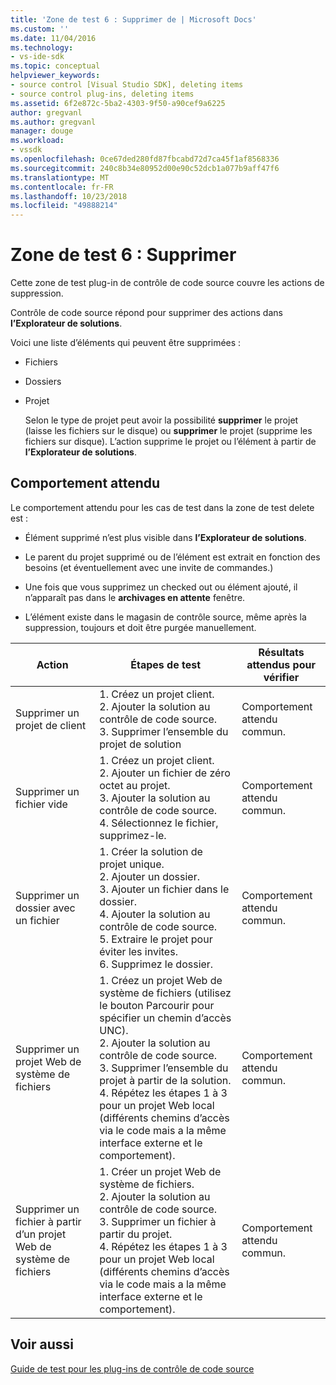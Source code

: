 ```yaml
---
title: 'Zone de test 6 : Supprimer de | Microsoft Docs'
ms.custom: ''
ms.date: 11/04/2016
ms.technology:
- vs-ide-sdk
ms.topic: conceptual
helpviewer_keywords:
- source control [Visual Studio SDK], deleting items
- source control plug-ins, deleting items
ms.assetid: 6f2e872c-5ba2-4303-9f50-a90cef9a6225
author: gregvanl
ms.author: gregvanl
manager: douge
ms.workload:
- vssdk
ms.openlocfilehash: 0ce67ded280fd87fbcabd72d7ca45f1af8568336
ms.sourcegitcommit: 240c8b34e80952d00e90c52dcb1a077b9aff47f6
ms.translationtype: MT
ms.contentlocale: fr-FR
ms.lasthandoff: 10/23/2018
ms.locfileid: "49888214"
---
```

# <a name="test-area-6-delete"></a>Zone de test 6 : Supprimer
Cette zone de test plug-in de contrôle de code source couvre les actions de suppression.  
  
 Contrôle de code source répond pour supprimer des actions dans **l’Explorateur de solutions**.  
  
 Voici une liste d’éléments qui peuvent être supprimées :  
  
- Fichiers  
  
- Dossiers  
  
- Projet  
  
  Selon le type de projet peut avoir la possibilité **supprimer** le projet (laisse les fichiers sur le disque) ou **supprimer** le projet (supprime les fichiers sur disque). L’action supprime le projet ou l’élément à partir de **l’Explorateur de solutions**.  
  
## <a name="expected-behavior"></a>Comportement attendu  
 Le comportement attendu pour les cas de test dans la zone de test delete est :  
  
-   Élément supprimé n’est plus visible dans **l’Explorateur de solutions**.  
  
-   Le parent du projet supprimé ou de l’élément est extrait en fonction des besoins (et éventuellement avec une invite de commandes.)  
  
-   Une fois que vous supprimez un checked out ou élément ajouté, il n’apparaît pas dans le **archivages en attente** fenêtre.  
  
-   L’élément existe dans le magasin de contrôle source, même après la suppression, toujours et doit être purgée manuellement.  
  
|Action|Étapes de test|Résultats attendus pour vérifier|  
|------------|----------------|--------------------------------|  
|Supprimer un projet de client|1.  Créez un projet client.<br />2.  Ajouter la solution au contrôle de code source.<br />3.  Supprimer l’ensemble du projet de solution|Comportement attendu commun.|  
|Supprimer un fichier vide|1.  Créez un projet client.<br />2.  Ajouter un fichier de zéro octet au projet.<br />3.  Ajouter la solution au contrôle de code source.<br />4.  Sélectionnez le fichier, supprimez-le.|Comportement attendu commun.|  
|Supprimer un dossier avec un fichier|1.  Créer la solution de projet unique.<br />2.  Ajouter un dossier.<br />3.  Ajouter un fichier dans le dossier.<br />4.  Ajouter la solution au contrôle de code source.<br />5.  Extraire le projet pour éviter les invites.<br />6.  Supprimez le dossier.|Comportement attendu commun.|  
|Supprimer un projet Web de système de fichiers|1.  Créez un projet Web de système de fichiers (utilisez le bouton Parcourir pour spécifier un chemin d’accès UNC).<br />2.  Ajouter la solution au contrôle de code source.<br />3.  Supprimer l’ensemble du projet à partir de la solution.<br />4.  Répétez les étapes 1 à 3 pour un projet Web local (différents chemins d’accès via le code mais a la même interface externe et le comportement).|Comportement attendu commun.|  
|Supprimer un fichier à partir d’un projet Web de système de fichiers|1.  Créer un projet Web de système de fichiers.<br />2.  Ajouter la solution au contrôle de code source.<br />3.  Supprimer un fichier à partir du projet.<br />4.  Répétez les étapes 1 à 3 pour un projet Web local (différents chemins d’accès via le code mais a la même interface externe et le comportement).|Comportement attendu commun.|  
  
## <a name="see-also"></a>Voir aussi  
 [Guide de test pour les plug-ins de contrôle de code source](../../extensibility/internals/test-guide-for-source-control-plug-ins.md)